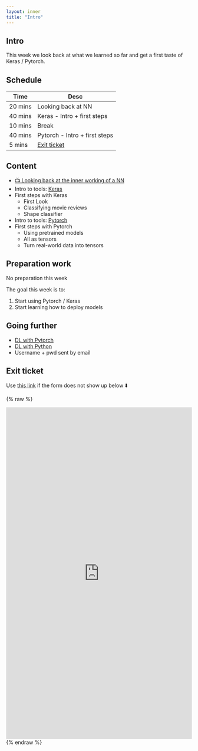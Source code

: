 ```yaml
---
layout: inner
title: "Intro"
---
```



## Intro

This week we look back at what we learned so far and get a first taste of Keras / Pytorch.

## Schedule

|Time         |Desc                                      |
|---          |---                                       |
|20 mins      | Looking back at NN                       |
|40 mins      | Keras - Intro + first steps              |
|10 mins      | Break                                    |
|40 mins      | Pytorch - Intro + first steps            |
|5 mins       | [Exit ticket](#exit-ticket)              |


## Content

* [:tv: Looking back at the inner working of a NN](https://digitalideation.github.io/digcre_h2101/slides/intro_part02.html)
* Intro to tools: [Keras](https://keras.io/)
* First steps with Keras
    * First Look
    * Classifying movie reviews
    * Shape classifier
* Intro to tools: [Pytorch](https://pytorch.org/)
* First steps with Pytorch
    * Using pretrained models
    * All as tensors
    * Turn real-world data into tensors


## Preparation work

No preparation this week

The goal this week is to: 
1) Start using Pytorch  / Keras
2) Start learning how to deploy models


## Going further

* [DL with Pytorch](https://www.manning.com/books/deep-learning-with-pytorch)
* [DL with Python](https://www.manning.com/books/deep-learning-with-python)
* Username + pwd sent by email

## Exit ticket

Use [this link](https://docs.google.com/forms/d/e/1FAIpQLSd4HSpRoMsCCryiGjLxgD86joajca79vfhjH2bShMDjMe-0aQ/viewform?usp=sf_link) if the form does not show up below :arrow_down:

{% raw %}
<iframe src="https://docs.google.com/forms/d/e/1FAIpQLSd4HSpRoMsCCryiGjLxgD86joajca79vfhjH2bShMDjMe-0aQ/viewform?embedded=true" width="100%" height="900" frameborder="0" marginheight="0" marginwidth="0" frameborder="no">Loading…</iframe>
{% endraw %}
